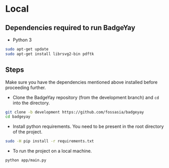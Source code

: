 # Local

## Dependencies required to run BadgeYay

* Python 3
```sh
sudo apt-get update
sudo apt-get install librsvg2-bin pdftk
```

## Steps

Make sure you have the dependencies mentioned above installed before proceeding further.

* Clone the BadgeYay repository (from the development branch) and ```cd ``` into the directory.
```sh
git clone -b development https://github.com/fossasia/badgeyay
cd badgeyay
```

* Install python requirements. You need to be present in the root directory of the project.
 
```sh
sudo -H pip install -r requirements.txt
```

* To run the project on a local machine.
```sh
python app/main.py
```


